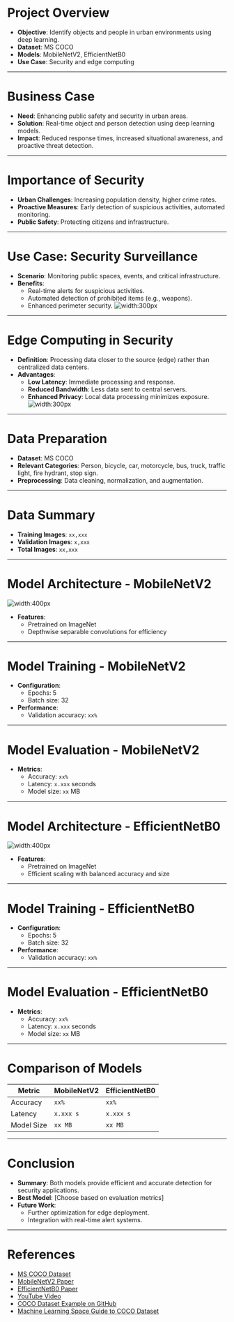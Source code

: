 # Project Overview
- **Objective**: Identify objects and people in urban environments using deep learning.
- **Dataset**: MS COCO
- **Models**: MobileNetV2, EfficientNetB0
- **Use Case**: Security and edge computing

---

# Business Case
- **Need**: Enhancing public safety and security in urban areas.
- **Solution**: Real-time object and person detection using deep learning models.
- **Impact**: Reduced response times, increased situational awareness, and proactive threat detection.

---

# Importance of Security
- **Urban Challenges**: Increasing population density, higher crime rates.
- **Proactive Measures**: Early detection of suspicious activities, automated monitoring.
- **Public Safety**: Protecting citizens and infrastructure.

---

# Use Case: Security Surveillance
- **Scenario**: Monitoring public spaces, events, and critical infrastructure.
- **Benefits**:
  - Real-time alerts for suspicious activities.
  - Automated detection of prohibited items (e.g., weapons).
  - Enhanced perimeter security.
![width:300px](https://cdn.pixabay.com/photo/2016/11/23/14/45/security-1854927_960_720.jpg)

---

# Edge Computing in Security
- **Definition**: Processing data closer to the source (edge) rather than centralized data centers.
- **Advantages**:
  - **Low Latency**: Immediate processing and response.
  - **Reduced Bandwidth**: Less data sent to central servers.
  - **Enhanced Privacy**: Local data processing minimizes exposure.
![width:300px](https://miro.medium.com/max/1400/0*DqHGYPBA-PIeg2SX.png)

---

# Data Preparation
- **Dataset**: MS COCO
- **Relevant Categories**: Person, bicycle, car, motorcycle, bus, truck, traffic light, fire hydrant, stop sign.
- **Preprocessing**: Data cleaning, normalization, and augmentation.

---

# Data Summary
- **Training Images**: `xx,xxx`
- **Validation Images**: `x,xxx`
- **Total Images**: `xx,xxx`

---

# Model Architecture - MobileNetV2
![width:400px](https://miro.medium.com/max/1400/1*uO0p86dYvZn2gOU0ScITKw.png)
- **Features**:
  - Pretrained on ImageNet
  - Depthwise separable convolutions for efficiency

---

# Model Training - MobileNetV2
- **Configuration**:
  - Epochs: 5
  - Batch size: 32
- **Performance**:
  - Validation accuracy: `xx%`

---

# Model Evaluation - MobileNetV2
- **Metrics**:
  - Accuracy: `xx%`
  - Latency: `x.xxx` seconds
  - Model size: `xx` MB

---

# Model Architecture - EfficientNetB0
![width:400px](https://miro.medium.com/max/1400/1*AyOGW8fLOgskKfQS2u-_YA.png)
- **Features**:
  - Pretrained on ImageNet
  - Efficient scaling with balanced accuracy and size

---

# Model Training - EfficientNetB0
- **Configuration**:
  - Epochs: 5
  - Batch size: 32
- **Performance**:
  - Validation accuracy: `xx%`

---

# Model Evaluation - EfficientNetB0
- **Metrics**:
  - Accuracy: `xx%`
  - Latency: `x.xxx` seconds
  - Model size: `xx` MB

---

# Comparison of Models
| Metric          | MobileNetV2 | EfficientNetB0 |
|-----------------|-------------|----------------|
| Accuracy        | `xx%`       | `xx%`          |
| Latency         | `x.xxx s`   | `x.xxx s`      |
| Model Size      | `xx MB`     | `xx MB`        |

---

# Conclusion
- **Summary**: Both models provide efficient and accurate detection for security applications.
- **Best Model**: [Choose based on evaluation metrics]
- **Future Work**: 
  - Further optimization for edge deployment.
  - Integration with real-time alert systems.

---

# References
- [MS COCO Dataset](http://mscoco.org/)
- [MobileNetV2 Paper](https://arxiv.org/abs/1801.04381)
- [EfficientNetB0 Paper](https://arxiv.org/abs/1905.11946)
- [YouTube Video](https://www.youtube.com/watch?v=TLvdlDgZ3G0&ab_channel=Neuralception)
- [COCO Dataset Example on GitHub](https://github.com/daved01/cocodatasetexample/blob/main/coco.ipynb)
- [Machine Learning Space Guide to COCO Dataset](https://machinelearningspace.com/coco-dataset-a-step-by-step-guide-to-loading-and-visualizing/)
